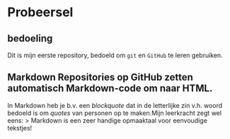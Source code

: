 # Probeersel

## bedoeling
Dit is mijn eerste repository, bedoeld om `git` en `GitHub` te leren gebruiken. 

## Markdown Repositories op GitHub zetten automatisch **Markdown**-code om naar **HTML**.

In Markdown heb je b.v. een *blockquote* dat in de letterlijke zin v.h. woord bedoeld is om *quotes* van personen op te maken.Mijn leerkracht zegt wel eens: > Markdown is een zeer handige opmaaktaal voor eenvoudige tekstjes!
